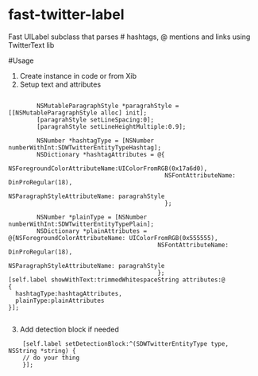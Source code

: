 fast-twitter-label
==================

Fast UILabel subclass that parses # hashtags, @ mentions and links using TwitterText lib

#Usage

1. Create instance in code or from Xib
2. Setup text and attributes
```

        NSMutableParagraphStyle *paragrahStyle = [[NSMutableParagraphStyle alloc] init];
        [paragrahStyle setLineSpacing:0];
        [paragrahStyle setLineHeightMultiple:0.9];

        NSNumber *hashtagType = [NSNumber numberWithInt:SDWTwitterEntityTypeHashtag];
        NSDictionary *hashtagAttributes = @{
                                            NSForegroundColorAttributeName:UIColorFromRGB(0x17a6d0),
                                            NSFontAttributeName: DinProRegular(18),
                                            NSParagraphStyleAttributeName: paragrahStyle
                                            };

        NSNumber *plainType = [NSNumber numberWithInt:SDWTwitterEntityTypePlain];
        NSDictionary *plainAttributes = @{NSForegroundColorAttributeName: UIColorFromRGB(0x555555),
                                          NSFontAttributeName: DinProRegular(18),
                                          NSParagraphStyleAttributeName: paragrahStyle
                                          };
[self.label showWithText:trimmedWhitespaceString attributes:@
{
  hashtagType:hashtagAttributes,
  plainType:plainAttributes
}];
                                                                                
```

3. Add detection block if needed
```
    [self.label setDetectionBlock:^(SDWTwitterEntityType type, NSString *string) {
    // do your thing
    }];
```
